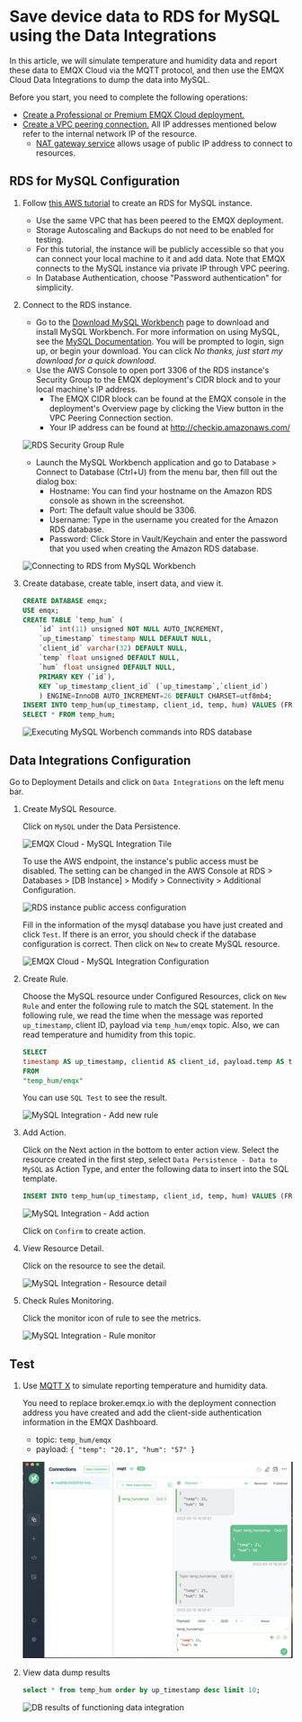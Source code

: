 # Save device data to RDS for MySQL using the Data Integrations

In this article, we will simulate temperature and humidity data and report these data to EMQX Cloud via the MQTT protocol, and then use the EMQX Cloud Data Integrations to dump the data into MySQL.

Before you start, you need to complete the following operations:

- [Create a Professional or Premium EMQX Cloud deployment.](../deployments/create_deployment.md)
- [Create a VPC peering connection.](../deployments/vpc_peering.md) All IP addresses mentioned below refer to the internal network IP of the resource.
  - [NAT gateway service](../vas/nat-gateway.md) allows usage of public IP address to connect to resources.

## RDS for MySQL Configuration

1. Follow [this AWS tutorial](https://aws.amazon.com/getting-started/hands-on/create-mysql-db/) to create an RDS for MySQL instance.

    - Use the same VPC that has been peered to the EMQX deployment.
    - Storage Autoscaling and Backups do not need to be enabled for testing.
    - For this tutorial, the instance will be publicly accessible so that you can connect your local machine to it and add data. Note that EMQX connects to the MySQL instance via private IP through VPC peering.
    - In Database Authentication, choose "Password authentication" for simplicity.

2. Connect to the RDS instance.

    - Go to the [Download MySQL Workbench](http://dev.mysql.com/downloads/workbench/) page to download and install MySQL Workbench. For more information on using MySQL, see the [MySQL Documentation](http://dev.mysql.com/doc/). You will be prompted to login, sign up, or begin your download.  You can click *No thanks, just start my download for a quick download*.
    - Use the AWS Console to open port 3306 of the RDS instance's Security Group to the EMQX deployment's CIDR block and to your local machine's IP address.
      - The EMQX CIDR block can be found at the EMQX console in the deployment's Overview page by clicking the View button in the VPC Peering Connection section.
      - Your IP address can be found at <http://checkip.amazonaws.com/>

    ![RDS Security Group Rule](./_assets/rds_sec_group.png)

    - Launch the MySQL Workbench application and go to Database > Connect to Database (Ctrl+U) from the menu bar, then fill out the dialog box:
      - Hostname: You can find your hostname on the Amazon RDS console as shown in the screenshot.  
      - Port: The default value should be 3306.
      - Username: Type in the username you created for the Amazon RDS database.
      - Password: Click Store in Vault/Keychain and enter the password that you used when creating the Amazon RDS database.

    ![Connecting to RDS from MySQL Workbench](./_assets/rds_mysqlworkbench_conn.png)

3. Create database, create table, insert data, and view it.

    ```sql
    CREATE DATABASE emqx;
    USE emqx;
    CREATE TABLE `temp_hum` (
        `id` int(11) unsigned NOT NULL AUTO_INCREMENT,
        `up_timestamp` timestamp NULL DEFAULT NULL,
        `client_id` varchar(32) DEFAULT NULL,
        `temp` float unsigned DEFAULT NULL,
        `hum` float unsigned DEFAULT NULL,
        PRIMARY KEY (`id`),
        KEY `up_timestamp_client_id` (`up_timestamp`,`client_id`)
        ) ENGINE=InnoDB AUTO_INCREMENT=26 DEFAULT CHARSET=utf8mb4;
    INSERT INTO temp_hum(up_timestamp, client_id, temp, hum) VALUES (FROM_UNIXTIME(1603963414), 'temp_hum-001', 19.1, 55);
    SELECT * FROM temp_hum;
    ```

    ![Executing MySQL Worbench commands into RDS database](./_assets/rds_mysqlworkbench_exec.png)

## Data Integrations Configuration

Go to Deployment Details and click on `Data Integrations` on the left menu bar.

1. Create MySQL Resource.

    Click on `MySQL` under the Data Persistence.

    ![EMQX Cloud - MySQL Integration Tile](./_assets/rds_mysql_integration_tile.png)

    To use the AWS endpoint, the instance's public access must be disabled. The setting can be changed in the AWS Console at RDS > Databases > [DB Instance] > Modify > Connectivity > Additional Configuration.

    ![RDS instance public access configuration](_assets/rds_public_access_config.png)

    Fill in the information of the mysql database you have just created and click `Test`. If there is an error, you should check if the database configuration is correct. Then click on `New` to create MySQL resource.

    ![EMQX Cloud - MySQL Integration Configuration](./_assets/rds_mysql_integration_config.png)

2. Create Rule.

    Choose the MySQL resource under Configured Resources, click on `New Rule` and enter the following rule to match the SQL statement. In the following rule, we read the time when the message was reported `up_timestamp`, client ID, payload via `temp_hum/emqx` topic. Also, we can read temperature and humidity from this topic.

    ```sql
    SELECT
    timestamp AS up_timestamp, clientid AS client_id, payload.temp AS temp, payload.hum AS hum  
    FROM
    "temp_hum/emqx"
    ```

    You can use `SQL Test` to see the result.

    ![MySQL Integration - Add new rule](./_assets/mysql_create_rule.png)

3. Add Action.

    Click on the Next action in the bottom to enter action view. Select the resource created in the first step, select `Data Persistence - Data to MySQL` as Action Type, and enter the following data to insert into the SQL template.

    ```sql
    INSERT INTO temp_hum(up_timestamp, client_id, temp, hum) VALUES (FROM_UNIXTIME(${up_timestamp}/1000), ${client_id}, ${temp}, ${hum}) 
    ```

    ![MySQL Integration - Add action](./_assets/rds_mysql_new_action.png)

    Click on `Confirm` to create action.

4. View Resource Detail.

    Click on the resource to see the detail.

    ![MySQL Integration - Resource detail](./_assets/rds_mysql_resource_detail.png)

5. Check Rules Monitoring.

    Click the monitor icon of rule to see the metrics.

    ![MySQL Integration - Rule monitor](./_assets/rds_mysql_monitor.png)

## Test

1. Use [MQTT X](https://mqttx.app/) to simulate reporting temperature and humidity data.

    You need to replace broker.emqx.io with the deployment connection address you have created and add the client-side authentication information in the EMQX Dashboard.

    - topic: `temp_hum/emqx`
    - payload: `{ "temp": "20.1", "hum": "57" }`

    ![Sending messages to EMQX cloud from MQTT X](./_assets/mqttx_publish.png)

2. View data dump results

    ```sql
    select * from temp_hum order by up_timestamp desc limit 10;
    ```

    ![DB results of functioning data integration](./_assets/mysql_query_result.png)
